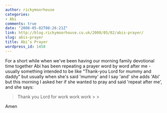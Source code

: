 ```yaml
---
author: rickymoorhouse
categories:
- Abi
comments: true
date: "2008-05-02T08:26:21Z"
link: http://blog.rickymoorhouse.co.uk/2008/05/02/abis-prayer/
slug: abis-prayer
title: Abi’s Prayer
wordpress_id: 1458
---
```


For a short while when we've been having our morning family devotional time together Abi has been repeating a prayer word by word after me - usually something intended to be like "Thank-you Lord for mummy and daddy" but usually when she's said 'mummy' and I say 'and' she adds 'Abi' but this morning I asked her if she wanted to pray and said 'repeat after me', and she says:




<blockquote>Thank you Lord for work work work
> 
> </blockquote>




Amen
